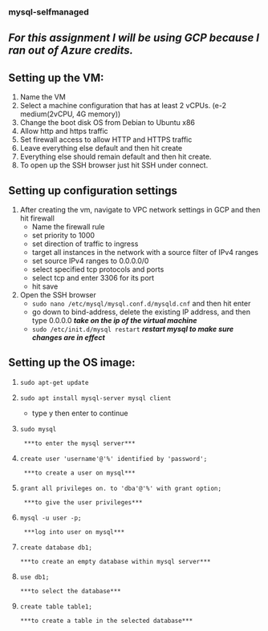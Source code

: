 ### mysql-selfmanaged

## ***For this assignment I will be using GCP because I ran out of Azure credits.***

## Setting up the VM:
1. Name the VM
2. Select a machine configuration that has at least 2 vCPUs. (e-2 medium(2vCPU, 4G memory))
3. Change the boot disk OS from Debian to Ubuntu x86
4. Allow http and https traffic
5. Set firewall access to allow HTTP and HTTPS traffic
6. Leave everything else default and then hit create
7. Everything else should remain default and then hit create.
8. To open up the SSH browser just hit SSH under connect.

## Setting up configuration settings
1. After creating the vm, navigate to VPC network settings in GCP
    and then hit firewall
    - Name the firewall rule
    - set priority to 1000
    - set direction of traffic to ingress
    - target all instances in the network with a source filter of IPv4 ranges
    - set source IPv4 ranges to 0.0.0.0/0
    - select specified tcp protocols and ports
    - select tcp and enter 3306 for its port
    - hit save
2. Open the SSH browser
    - ```sudo nano /etc/mysql/mysql.conf.d/mysqld.cnf``` and then hit enter
    - go down to bind-address, delete the existing IP address, and then type 0.0.0.0
            ***take on the ip of the virtual machine***
    - ```sudo /etc/init.d/mysql restart```
            ***restart mysql to make sure changes are in effect***

## Setting up the OS image:
1. ```sudo apt-get update```
2. ```sudo apt install mysql-server mysql client```
    - type y then enter to continue
3. ```sudo mysql```
        
        ***to enter the mysql server***
5. ```create user 'username'@'%' identified by 'password';```   
        
        ***to create a user on mysql***
6. ```grant all privileges on. to 'dba'@'%' with grant option; ```
        
        ***to give the user privileges***
8. ```mysql -u user -p;```
        
        ***log into user on mysql***
10. ```create database db1;```
        
        ***to create an empty database within mysql server***
12. ```use db1;``` 
        
        ***to select the database***
14. ```create table table1;```
        
        ***to create a table in the selected database***

 
